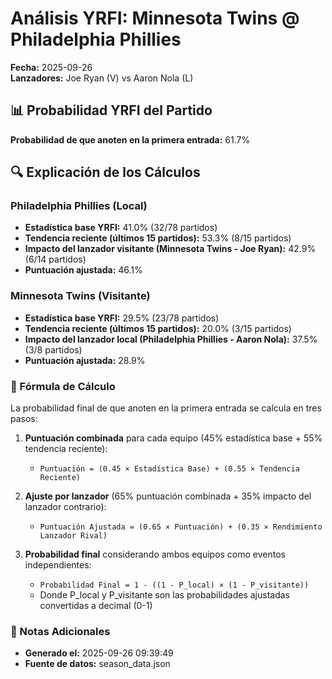 # Análisis YRFI: Minnesota Twins @ Philadelphia Phillies

**Fecha:** 2025-09-26  
**Lanzadores:** Joe Ryan (V) vs Aaron Nola (L)

## 📊 Probabilidad YRFI del Partido

**Probabilidad de que anoten en la primera entrada:** 61.7%

## 🔍 Explicación de los Cálculos

### Philadelphia Phillies (Local)
- **Estadística base YRFI:** 41.0% (32/78 partidos)
- **Tendencia reciente (últimos 15 partidos):** 53.3% (8/15 partidos)
- **Impacto del lanzador visitante (Minnesota Twins - Joe Ryan):** 42.9% (6/14 partidos)
- **Puntuación ajustada:** 46.1%

### Minnesota Twins (Visitante)
- **Estadística base YRFI:** 29.5% (23/78 partidos)
- **Tendencia reciente (últimos 15 partidos):** 20.0% (3/15 partidos)
- **Impacto del lanzador local (Philadelphia Phillies - Aaron Nola):** 37.5% (3/8 partidos)
- **Puntuación ajustada:** 28.9%

### 📝 Fórmula de Cálculo

La probabilidad final de que anoten en la primera entrada se calcula en tres pasos:

1. **Puntuación combinada** para cada equipo (45% estadística base + 55% tendencia reciente):
   - `Puntuación = (0.45 × Estadística Base) + (0.55 × Tendencia Reciente)`

2. **Ajuste por lanzador** (65% puntuación combinada + 35% impacto del lanzador contrario):
   - `Puntuación Ajustada = (0.65 × Puntuación) + (0.35 × Rendimiento Lanzador Rival)`

3. **Probabilidad final** considerando ambos equipos como eventos independientes:
   - `Probabilidad Final = 1 - ((1 - P_local) × (1 - P_visitante))`
   - Donde P_local y P_visitante son las probabilidades ajustadas convertidas a decimal (0-1)

### 📌 Notas Adicionales

- **Generado el:** 2025-09-26 09:39:49
- **Fuente de datos:** season_data.json
